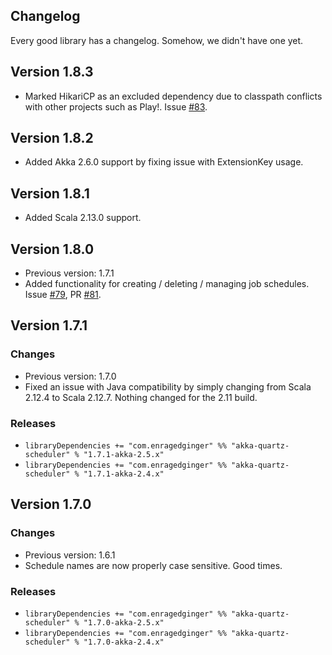 ## Changelog ##

Every good library has a changelog. Somehow, we didn't have one yet.

## Version 1.8.3 ##

* Marked HikariCP as an excluded dependency due to classpath conflicts with other projects such as Play!. Issue [#83](https://github.com/enragedginger/akka-quartz-scheduler/issues/83).

## Version 1.8.2 ##

* Added Akka 2.6.0 support by fixing issue with ExtensionKey usage.

## Version 1.8.1 ##

* Added Scala 2.13.0 support.

## Version 1.8.0 ##

* Previous version: 1.7.1
* Added functionality for creating / deleting / managing job schedules. Issue [#79](https://github.com/enragedginger/akka-quartz-scheduler/issues/79), PR [#81](https://github.com/enragedginger/akka-quartz-scheduler/pull/81).

## Version 1.7.1 ##

### Changes ###

* Previous version: 1.7.0
* Fixed an issue with Java compatibility by simply changing from Scala 2.12.4 to Scala 2.12.7. Nothing changed for the 2.11 build.

### Releases ###

* `libraryDependencies += "com.enragedginger" %% "akka-quartz-scheduler" % "1.7.1-akka-2.5.x"`
* `libraryDependencies += "com.enragedginger" %% "akka-quartz-scheduler" % "1.7.1-akka-2.4.x"`

## Version 1.7.0 ##

### Changes ###

* Previous version: 1.6.1
* Schedule names are now properly case sensitive. Good times.

### Releases ###

* `libraryDependencies += "com.enragedginger" %% "akka-quartz-scheduler" % "1.7.0-akka-2.5.x"`
* `libraryDependencies += "com.enragedginger" %% "akka-quartz-scheduler" % "1.7.0-akka-2.4.x"`